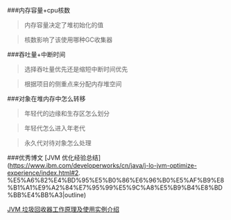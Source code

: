 
###内存容量+cpu核数
>内存容量决定了堆初始化的值

>核数影响了该使用哪种GC收集器

###吞吐量+中断时间
>选择吞吐量优先还是缩短中断时间优先

>根据项目的侧重点来分配内存堆空间

###对象在堆内存中怎么转移
>年轻代的边缘和生存区怎么划分

>年轻代怎么进入年老代

>永久代对待对象怎么处理

###优秀博文
[JVM 优化经验总结](https://www.ibm.com/developerworks/cn/java/j-lo-jvm-optimize-experience/index.html#2. %E5%A6%82%E4%BD%95%E5%B0%86%E6%96%B0%E5%AF%B9%E8%B1%A1%E9%A2%84%E7%95%99%E5%9C%A8%E5%B9%B4%E8%BD%BB%E4%BB%A3|outline)

[JVM 垃圾回收器工作原理及使用实例介绍](https://www.ibm.com/developerworks/cn/java/j-lo-JVMGarbageCollection/)

